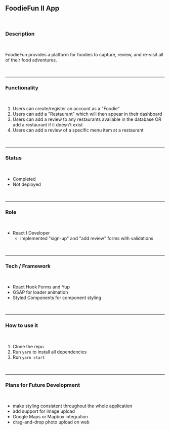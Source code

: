 ## FoodieFun II App

<br/>

### Description

<br/>

<p>
    FoodieFun provides a platform for foodies to capture, review, and re-visit all of their food adventures.
</p>

<br/>

---

### Functionality

<br/>

1. Users can create/register an account as a "Foodie"
2. Users can add a "Restaurant" which will then appear in their dashboard
3. Users can add a review to any restaurants available in the database OR add a restaurant if it doesn't exist
4. Users can add a review of a specific menu item at a restaurant

<br/>

---

### Status

<br/>

- Completed
- Not deployed

<br/>

---

### Role

<br/>

- React I Developer
  - implemented "sign-up" and "add review" forms with validations

<br/>

---

### Tech / Framework

<br/>

- React Hook Forms and Yup
- GSAP for loader animation
- Styled Components for component styling

<br/>

---

### How to use it

<br/>

1. Clone the repo
2. Run `yarn` to install all dependencies
3. Run `yarn start`

<br/>

---

### Plans for Future Development

<br/>

- make styling consistent throughout the whole application
- add support for image upload
- Google Maps or Mapbox integration
- drag-and-drop photo upload on web
